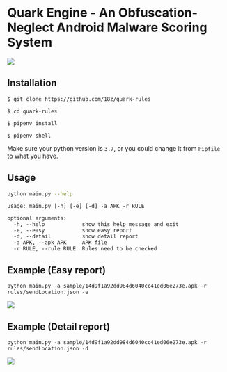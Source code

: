 # Quark Engine - An Obfuscation-Neglect Android Malware Scoring System

![](https://i.imgur.com/eaz7Tfe.png)


## Installation

```bash=
$ git clone https://github.com/18z/quark-rules

$ cd quark-rules

$ pipenv install

$ pipenv shell
```

Make sure your python version is `3.7`, or you could change it from `Pipfile` to what you have.

## Usage

```bash
python main.py --help
```


```
usage: main.py [-h] [-e] [-d] -a APK -r RULE

optional arguments:
  -h, --help            show this help message and exit
  -e, --easy            show easy report
  -d, --detail          show detail report
  -a APK, --apk APK     APK file
  -r RULE, --rule RULE  Rules need to be checked
```

## Example (Easy report)
```
python main.py -a sample/14d9f1a92dd984d6040cc41ed06e273e.apk -r rules/sendLocation.json -e
```
![](https://i.imgur.com/cNOsyO9.png)

## Example (Detail report)
```
python main.py -a sample/14d9f1a92dd984d6040cc41ed06e273e.apk -r rules/sendLocation.json -d
```

![](https://i.imgur.com/DK8c3cL.png)
